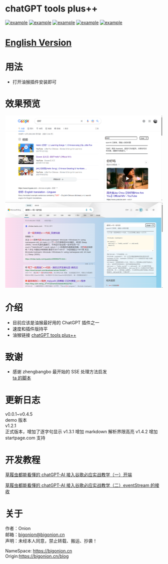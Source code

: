 # chatGPT tools plus++

<a href="https://greasyfork.org/zh-CN/scripts/456131-chatgpt-tools-plus-cookie%E7%89%88"><img src="https://img.shields.io/badge/GreasyFork-v1.3.2-black.svg" alt="example"></a> <a href="https://github.com/LiWeny16/chatGPT-tool-plus/blob/main/LICENSE"><img src="https://img.shields.io/badge/LICENSE-MIT-pink.svg" alt="example"></a> <a href="https://github.com/LiWeny16/chatGPT-tool-plus"><img src="https://img.shields.io/badge/Link-Github-2.svg" alt="example"></a>
<a href="https://scriptcat.org/script-show-page/756"><img src="https://img.shields.io/badge/ScriptCat-v1.3.2-blue.svg" alt="example"></a>
<a href="https://bigonion.cn"><img src="https://img.shields.io/badge/NameSpace-bigonion.cn-white.svg" alt="example"></a>

# [English Version](README-EnglishVer.md)

# 用法

- 打开油猴插件安装即可
  <br>

# 效果预览

![Alt text](source/nihao.png)<br>
![Alt text](source/sample.png)

# 介绍

- 目前应该是油猴最好用的 ChatGPT 插件之一
- 速度和插件版持平<br>
- 油猴链接
  <a href="https://greasyfork.org/zh-CN/scripts/456131-chatgpt-tools-plus-cookie%E7%89%88">chatGPT tools plus++</a>

# 致谢

- 感谢 zhengbangbo 最开始的 SSE 处理方法启发<br>[ta 的脚本](https://greasyfork.org/zh-CN/scripts/456077-chat-gpt-search-sidebar)

# 更新日志

v0.0.1~v0.4.5  
demo 版本  
v1.2.1  
正式版本，增加了逐字句显示
v1.3.1
增加 markdown 解析界限高亮
v1.4.2
增加 startpage.com 支持

# 开发教程

[草履虫都能看懂的 chatGPT-AI 接入谷歌必应实战教学（一）开端](scriptCat\scriptCatforum.md)

[草履虫都能看懂的 chatGPT-AI 接入谷歌必应实战教学（二）eventStream 的接收](scriptCat\scriptCatforum.md)

# 关于

作者：Onion  
邮箱：bigonion@bigonion.cn  
声明：未经本人同意，禁止转载、搬运、抄袭！

NameSpace: https://bigonion.cn  
Origin:https://bigonion.cn/blog
